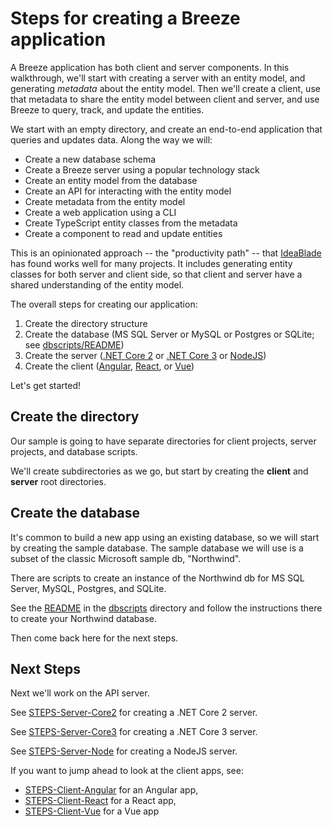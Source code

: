 # Steps for creating a Breeze application

A Breeze application has both client and server components.  In this walkthrough,
we'll start with creating a server with an entity model, and generating _metadata_ 
about the entity model.  Then we'll create a client, use that metadata to 
share the entity model between client and server, and use Breeze to query, track,
and update the entities.

We start with an empty directory, and create an end-to-end application that
queries and updates data.  Along the way we will:

- Create a new database schema
- Create a Breeze server using a popular technology stack
- Create an entity model from the database
- Create an API for interacting with the entity model
- Create metadata from the entity model
- Create a web application using a CLI
- Create TypeScript entity classes from the metadata
- Create a component to read and update entities

This is an opinionated approach -- the "productivity path" -- that 
[IdeaBlade](https://www.ideablade.com/) has found works well for many projects.  It includes generating entity classes for both server and client side, so that client and server have a shared understanding of the entity model.

The overall steps for creating our application:

1. Create the directory structure
2. Create the database (MS SQL Server or MySQL or Postgres or SQLite; see [dbscripts/README](./dbscripts/README.md))
3. Create the server ([.NET Core 2](./STEPS-Server-Core2.md) or [.NET Core 3](./STEPS-Server-Core3.md) or [NodeJS](./STEPS-Server-Node.md))
4. Create the client ([Angular](./STEPS-Client-Angular.md), [React](./STEPS-Client-React.md), or [Vue](./STEPS-Client-Vue.md))

Let's get started!

## Create the directory

Our sample is going to have separate directories for client projects, server projects, and database scripts.  

We'll create subdirectories as we go, but start by creating the **client** and **server** root directories.

## Create the database

It's common to build a new app using an existing database, so we will start by
creating the sample database.  The sample database we will use is a subset of the 
classic Microsoft sample db, "Northwind".  

There are scripts to create an instance of the Northwind db for MS SQL Server, MySQL, Postgres, and SQLite.

See the [README](./dbscripts/README.md) in the [dbscripts](./dbscripts) directory and follow the instructions there to create your Northwind database.

Then come back here for the next steps.

## Next Steps

Next we'll work on the API server.  

See [STEPS-Server-Core2](server/STEPS-Server-Core2.md) for creating a .NET Core 2 server.

See [STEPS-Server-Core3](server/STEPS-Server-Core3.md) for creating a .NET Core 3 server.

See [STEPS-Server-Node](server/STEPS-Server-Node.md) for creating a NodeJS server.

If you want to jump ahead to look at the client apps, see:

- [STEPS-Client-Angular](client/STEPS-Client-Angular.md) for an Angular app,
- [STEPS-Client-React](client/STEPS-Client-React.md) for a React app,
- [STEPS-Client-Vue](client/STEPS-Client-Vue.md) for a Vue app
